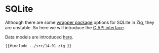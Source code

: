 # SQLite

Although there are some [wrapper package](https://github.com/vrischmann/zig-sqlite) options for SQLite in Zig, they are unstable. So here we will introduce the [C API interface](https://www.sqlite.org/cintro.html).

Data models are introduced [here](database.md).

```zig
{{#include ../src/14-01.zig }}
```
